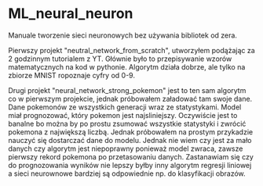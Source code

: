 # ML_neural_neuron
Manuale tworzenie sieci neuronowych bez używania bibliotek od zera.

Pierwszy projekt "neutral_network_from_scratch", utworzyłem podążając za 2 godzinnym tutorialem z YT.
Głównie było to przepisywanie wzorów matematycznych na kod w pythonie. Algorytm działa dobrze, ale 
tylko na zbiorze MNIST ropoznaje cyfry od 0-9. 

Drugi projekt "neural_network_strong_pokemon" jest to ten sam algorytm co w pierwszym projekcie, jednak
próbowałem załadować tam swoje dane. Dane pokemonów ze wszystkich generacji wraz ze statystykami. Model
miał prognozować, który pokemon jest najsliniejszy. Oczywiście jest to banalne bo można by po prostu 
zsumować wszystkie statystyki i zwrócić pokemona z największą liczbą. Jednak próbowałem na prostym
przykadzie nauczyć się dostarczać dane do modelu. Jednak nie wiem czy jest za mało danych czy 
algorytm jest niepoprawny ponieważ model zwraca, zawsze pierwszy rekord pokemona po przetasowaniu danych.
Zastanawiam się czy do prognozowania wyników nie lepszy byłby inny algorytm regresji liniowej a sieci
neurownowe bardziej są odpowiednie np. do klasyfikacji obrazów.
